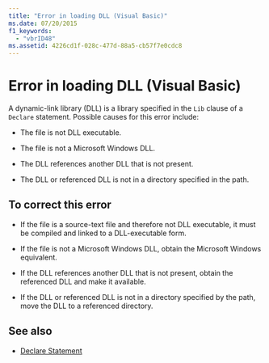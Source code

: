 ```yaml
---
title: "Error in loading DLL (Visual Basic)"
ms.date: 07/20/2015
f1_keywords: 
  - "vbrID48"
ms.assetid: 4226cd1f-028c-477d-88a5-cb57f7e0cdc8
---
```

# Error in loading DLL (Visual Basic)
A dynamic-link library (DLL) is a library specified in the `Lib` clause of a `Declare` statement. Possible causes for this error include:  
  
- The file is not DLL executable.  
  
- The file is not a Microsoft Windows DLL.  
  
- The DLL references another DLL that is not present.  
  
- The DLL or referenced DLL is not in a directory specified in the path.  
  
## To correct this error  
  
- If the file is a source-text file and therefore not DLL executable, it must be compiled and linked to a DLL-executable form.  
  
- If the file is not a Microsoft Windows DLL, obtain the Microsoft Windows equivalent.  
  
- If the DLL references another DLL that is not present, obtain the referenced DLL and make it available.  
  
- If the DLL or referenced DLL is not in a directory specified by the path, move the DLL to a referenced directory.  
  
## See also

- [Declare Statement](../../../visual-basic/language-reference/statements/declare-statement.md)
